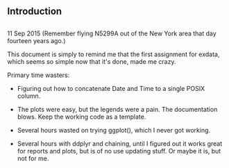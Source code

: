 ## Introduction
## 
11 Sep 2015 (Remember flying N5299A out of the New York area that day fourteen years ago.)

This document is simply to remind me that the first assignment for exdata, which seems so simple now that it's done, made me crazy.

Primary time wasters:

* Figuring out how to concatenate Date and Time to a single POSIX column.
* The plots were easy, but the legends were a pain.  The documentation blows.  Keep the working code as a template.

* Several hours wasted on trying ggplot(), which I never got working.

* Several hours with ddplyr and chaining, until I figured out it works great for reports and plots, but is of no use updating stuff.  Or maybe it is, but not for me.

